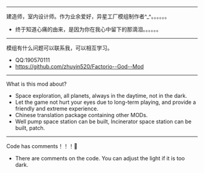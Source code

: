 ---------------------------------------------------------------------------------------------------  

建造师，室内设计师。作为业余爱好，异星工厂模组制作者^_^。。。。。。

   *   终于知道心痛的由来，是因为你在我心中留下的那滴泪。。。。。。

---------------------------------------------------------------------------------------------------  

模组有什么问题可以联系我，可以相互学习。

   *   QQ:190570111
   *   https://github.com/zhuyin520/Factorio--God--Mod

---------------------------------------------------------------------------------------------------  

What is this mod about?
  
   * Space exploration, all planets, always in the daytime, not in the dark.
   * Let the game not hurt your eyes due to long-term playing, and provide a friendly and extreme experience.
   * Chinese translation package containing other MODs.
   * Well pump  space station can be built, Incinerator   space station can be built, patch.
     
---------------------------------------------------------------------------------------------------  

Code has comments！！！💟
  
   * There are comments on the code. You can adjust the light if it is too dark.
